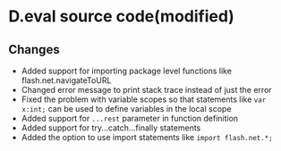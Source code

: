 # D.eval source code(modified)

## Changes

* Added support for importing package level functions like flash.net.navigateToURL
* Changed error message to print stack trace instead of just the error
* Fixed the problem with variable scopes so that statements like `var x:int;` can be used to define variables in the local scope
* Added support for `...rest` parameter in function definition
* Added support for try...catch...finally statements
* Added the option to use import statements like `import flash.net.*;`
